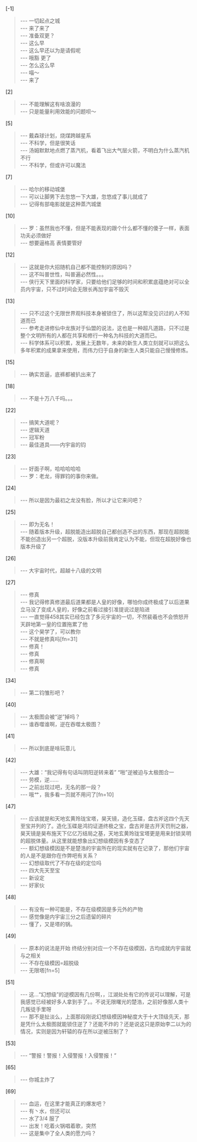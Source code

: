 
[-1] 
>--- 一切起点之城<br>
>--- 来了来了<br>
>--- 准备双更？<br>
>--- 这么早<br>
>--- 这么早还以为是请假呢<br>
>--- 哦豁  更了<br>
>--- 怎么这么早<br>
>--- 喵～<br>
>--- 来了<br>

[2] 
>--- 不能理解这有啥浪漫的<br>
>--- 只是能量利用效能的问题呗～<br>

[5] 
>--- 戴森球计划，烧煤跨越星系<br>
>--- 不科学，但是很笑话<br>
>--- 汤姆默默地点燃了蒸汽机，看着飞出大气层火箭，不明白为什么蒸汽机不行<br>
>--- 不科学，但或许可以魔法<br>

[7] 
>--- 哈尔的移动城堡<br>
>--- 可以让脚男下去忽悠一下大雄，忽悠成了事儿就成了<br>
>--- 记得有部电影就是这种蒸汽城堡<br>

[10] 
>--- 罗：虽然我也不懂，但是不能表现的跟个什么都不懂的傻子一样，表面功夫必须做好<br>
>--- 想要逼格高
表情要管好<br>

[12] 
>--- 这就是你大招随机自己都不能控制的原因吗？<br>
>--- 这不叫普世性，叫普遍必然性。。。<br>
>--- 侠行天下里面的科学家，只要给他们足够的时间和积累底蕴绝对可以全员内宇宙，只不过时间会无限长再加宇宙不毁灭<br>

[13] 
>--- 只不过这个无限世界观科技本身被锁住了，所以这帮没见识过的人不知道而已<br>
>--- 参考走进修仙中龙族对于仙盟的说法，这也是一种超凡道路，只不过是整个文明所有的人都在共享和修行一种名为科技的大道而已。<br>
>--- 科学体系可以积累，发展上无数年，未来的新生人类立刻就可以把这么多年积累的成果拿来使用，而伟力归于自身的新生人类只能自己慢慢修炼。<br>

[15] 
>--- 确实苦逼，底裤都被扒出来了<br>

[18] 
>--- 不是十万八千吗。。。<br>

[22] 
>--- 搞笑大道呢？<br>
>--- 逻辑天道<br>
>--- 冠军粉<br>
>--- 最佳道具——内宇宙的钧<br>

[23] 
>--- 好面子啊，哈哈哈哈哈<br>
>--- 罗：老龙，得罪钧的事你来做。<br>

[24] 
>--- 所以是因为最初之龙没有脸，所以才让它来问吧？<br>

[25] 
>--- 即为无名！<br>
>--- 随着版本升级，超脱能造出超脱自己都创造不出的东西，那现在超脱能不能创造出另一个超脱，没版本升级前我肯定认为不能，但现在超脱好像也版本升级了<br>

[26] 
>--- 大宇宙时代，超越十八级的文明<br>

[27] 
>--- 修真<br>
>--- 我记得修真修道最后道果都是人皇的好像，哪怕你成终极成了以后道果立马没了变成人皇的，好像之前看过接引准提说过是陷进<br>
>--- 一直觉得458其实已经包含了多元宇宙的一切，不然裴羲也不会愤怒开天辟地第一皇的位置拖累了他<br>
>--- 这个昊学了，可以教你<br>
>--- 不就是修真吗[fn=31]<br>
>--- 修真！<br>
>--- 修真<br>
>--- 修真啊<br>
>--- 修真<br>

[34] 
>--- 第二钧雏形吧？<br>

[40] 
>--- 太极图会被“逆”掉吗？<br>
>--- 谁吞噬谁啊，逆在吞噬太极图？<br>

[41] 
>--- 所以到底是啥玩意儿<br>

[42] 
>--- 大雄：“我记得有句话叫阴阳逆转来着”
“啪”逆被迫与太极图合一<br>
>--- 劳模，逆……<br>
>--- 之前出现过吧，无名的那一段？<br>
>--- 哦艹，我多看一页就不用问了[fn=10]<br>

[47] 
>--- 应该就是和天地玄黄玲珑宝塔，昊天镜，造化玉碟，盘古斧这四个先天至宝并列的了。造化玉碟是鸿钧证道终极之宝，盘古斧是古开天罚刑之器，昊天镜是昊布施天下亿亿万结局之基，天地玄黄玲珑宝塔更是用来封锁吴明的超脱体量。从这里就能想象出幻想级模因有多变态了<br>
>--- 额幻想级模因是不是楚浩的宇宙所在的现实就有在记录了，那他们宇宙的人是不是跟你在作弊吧有关系？<br>
>--- 幻想级取代了不存在级的定位吗<br>
>--- 四大先天至宝<br>
>--- 新设定<br>
>--- 好家伙<br>

[48] 
>--- 有没有一种可能是，不存在级模因是多元外的产物<br>
>--- 感觉像是内宇宙三分之后遗留的碎片<br>
>--- 懂了，又是塔的锅。<br>

[49] 
>--- 原本的说法是开始 终结分别对应一个不存在级模因，古均成就内宇宙就与之相关<br>
>--- 不存在级模因=超脱级<br>
>--- 无限塔[fn=5]<br>

[51] 
>--- 这…“幻想级”的逆模因有几份啊，，江湖处处有它的传说可以理解，可是我感觉已经被好多人拿到手了。。不说无限曙光的楚浩，之前好像那人类十几叛徒手里呀<br>
>--- 那不是扯淡么，上面那段刚说幻想级模因神秘度大于十大顶级先天，那是凭什么太极图就能锁住逆了？还能不炸的？还是说这只是原始李二以为的情况，实则是因为轩辕的存在所以逆被压制了？<br>

[53] 
>--- “警报！警报！入侵警报！入侵警报！”<br>

[65] 
>--- 你城主炸了<br>

[69] 
>--- 血运，在这里才能真正的爆发吧？<br>
>--- 有丶水，但还可以<br>
>--- 水了3/4 服了<br>
>--- 出发！吃着火锅唱着歌，突然<br>
>--- 这是集中了全人类的愿力吗？<br>
